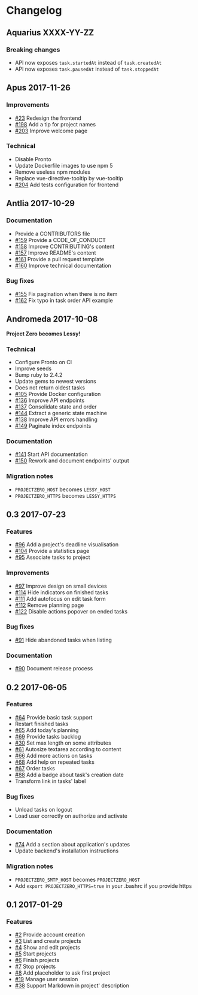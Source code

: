 # Changelog

## Aquarius XXXX-YY-ZZ

### Breaking changes

- API now exposes `task.startedAt` instead of `task.createdAt`
- API now exposes `task.pausedAt` instead of `task.stoppedAt`

## Apus 2017-11-26

### Improvements

- [#23](https://github.com/marienfressinaud/lessy/issues/23) Redesign the frontend
- [#198](https://github.com/marienfressinaud/lessy/issues/198) Add a tip for project names
- [#203](https://github.com/marienfressinaud/lessy/issues/203) Improve welcome page

### Technical

- Disable Pronto
- Update Dockerfile images to use npm 5
- Remove useless npm modules
- Replace vue-directive-tooltip by vue-tooltip
- [#204](https://github.com/marienfressinaud/lessy/issues/204) Add tests configuration for frontend

## Antlia 2017-10-29

### Documentation

- Provide a CONTRIBUTORS file
- [#159](https://github.com/marienfressinaud/lessy/issues/159) Provide a CODE\_OF\_CONDUCT
- [#158](https://github.com/marienfressinaud/lessy/issues/158) Improve CONTRIBUTING's content
- [#157](https://github.com/marienfressinaud/lessy/issues/157) Improve README's content
- [#161](https://github.com/marienfressinaud/lessy/issues/161) Provide a pull request template
- [#160](https://github.com/marienfressinaud/lessy/issues/160) Improve technical documentation

### Bug fixes

- [#155](https://github.com/marienfressinaud/lessy/issues/155) Fix pagination when there is no item
- [#162](https://github.com/marienfressinaud/lessy/issues/162) Fix typo in task order API example

## Andromeda 2017-10-08

**Project Zero becomes Lessy!**

### Technical

- Configure Pronto on CI
- Improve seeds
- Bump ruby to 2.4.2
- Update gems to newest versions
- Does not return oldest tasks
- [#105](https://github.com/marienfressinaud/lessy/issues/105) Provide Docker configuration
- [#136](https://github.com/marienfressinaud/lessy/issues/136) Improve API endpoints
- [#137](https://github.com/marienfressinaud/lessy/issues/137) Consolidate state and order
- [#144](https://github.com/marienfressinaud/lessy/issues/144) Extract a generic state machine
- [#138](https://github.com/marienfressinaud/lessy/issues/138) Improve API errors handling
- [#149](https://github.com/marienfressinaud/lessy/issues/149) Paginate index endpoints

### Documentation

- [#141](https://github.com/marienfressinaud/lessy/issues/141) Start API documentation
- [#150](https://github.com/marienfressinaud/lessy/issues/150) Rework and document endpoints' output

### Migration notes

- `PROJECTZERO_HOST` becomes `LESSY_HOST`
- `PROJECTZERO_HTTPS` becomes `LESSY_HTTPS`

## 0.3 2017-07-23

### Features

- [#96](https://github.com/marienfressinaud/lessy/issues/96) Add a project's deadline visualisation
- [#104](https://github.com/marienfressinaud/lessy/issues/104) Provide a statistics page
- [#95](https://github.com/marienfressinaud/lessy/issues/95) Associate tasks to project

### Improvements

- [#97](https://github.com/marienfressinaud/lessy/issues/97) Improve design on small devices
- [#114](https://github.com/marienfressinaud/lessy/issues/114) Hide indicators on finished tasks
- [#111](https://github.com/marienfressinaud/lessy/issues/111) Add autofocus on edit task form
- [#112](https://github.com/marienfressinaud/lessy/issues/112) Remove planning page
- [#122](https://github.com/marienfressinaud/lessy/issues/122) Disable actions popover on ended tasks

### Bug fixes

- [#91](https://github.com/marienfressinaud/lessy/issues/91) Hide abandoned tasks when listing

### Documentation

- [#90](https://github.com/marienfressinaud/lessy/issues/90) Document release process

## 0.2 2017-06-05

### Features

- [#64](https://github.com/marienfressinaud/lessy/issues/64) Provide basic task support
- Restart finished tasks
- [#65](https://github.com/marienfressinaud/lessy/issues/65) Add today's planning
- [#69](https://github.com/marienfressinaud/lessy/issues/69) Provide tasks backlog
- [#30](https://github.com/marienfressinaud/lessy/issues/30) Set max length on some attributes
- [#61](https://github.com/marienfressinaud/lessy/issues/61) Autosize textarea according to content
- [#66](https://github.com/marienfressinaud/lessy/issues/66) Add more actions on tasks
- [#68](https://github.com/marienfressinaud/lessy/issues/68) Add help on repeated tasks
- [#67](https://github.com/marienfressinaud/lessy/issues/67) Order tasks
- [#88](https://github.com/marienfressinaud/lessy/issues/88) Add a badge about task's creation date
- Transform link in tasks' label

### Bug fixes

- Unload tasks on logout
- Load user correctly on authorize and activate

### Documentation

- [#74](https://github.com/marienfressinaud/lessy/issues/74) Add a section about application's updates
- Update backend's installation instructions

### Migration notes

- `PROJECTZERO_SMTP_HOST` becomes `PROJECTZERO_HOST`
- Add `export PROJECTZERO_HTTPS=true` in your .bashrc if you provide https

## 0.1 2017-01-29

### Features

- [#2](https://github.com/marienfressinaud/lessy/issues/2) Provide account creation
- [#3](https://github.com/marienfressinaud/lessy/issues/3) List and create projects
- [#4](https://github.com/marienfressinaud/lessy/issues/4) Show and edit projects
- [#5](https://github.com/marienfressinaud/lessy/issues/5) Start projects
- [#6](https://github.com/marienfressinaud/lessy/issues/6) Finish projects
- [#7](https://github.com/marienfressinaud/lessy/issues/7) Stop projects
- [#8](https://github.com/marienfressinaud/lessy/issues/8) Add placeholder to ask first project
- [#19](https://github.com/marienfressinaud/lessy/issues/19) Manage user session
- [#38](https://github.com/marienfressinaud/lessy/issues/38) Support Markdown in project' description
